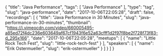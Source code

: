 {
  "title": "Java Performance",
  "tags": [
    "Java Performance"
  ],
  "type": "tag",
  "slug": "java-performance",
  "date": "2017-10-06T22:05:28",
  "draft": false,
  "recordings": [
    {
      "title": "Java Performance in 30 Minutes",
      "slug": "java-performance-in-30-minutes",
      "thumbnail": "https://i.vimeocdn.com/video/660005495-a85ed72f4dc236e603649af67cf1943f6e52a63cfff1d2f97f8be2f728f73f83-d_295x166",
      "date": "2017-10-06T22:05:28",
      "meetups": [
        {
          "name": "Little Rock Tech Fest",
          "slug": "little-rock-tech-fest"
        }
      ],
      "speakers": [
        {
          "name": "Erik Ostermueller",
          "slug": "erik-ostermueller"
        }
      ]
    }
  ]
}